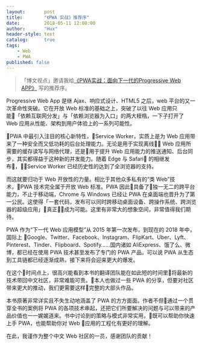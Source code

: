 ```yaml
---
layout:       post
title:        "《PWA 实战》推荐序"
date:         2018-05-11 12:00:00
author:       "Hux"
header-style: text
catalog:      true
tags:
    - Web
    - PWA
published: false
---
```


> 「博文视点」邀请我给[《PWA实战：面向下一代的Progressive Web APP》](https://union-click.jd.com/jdc?e=&p=AyIGZRhfEgoaBVUbXBYyEgRXHF8UChI3EUQDS10iXhBeGlcJDBkNXg9JHU4YDk5ER1xOGRNLGEEcVV8BXURFUFdfC0RVU1JRUy1OVxUBEABRGlMVMmZMDxwsR2cWZVdbO2ocFV9cSB5qfnILWStaJQITBlcTWhYLEQJlK1sSMkRpVRpaFAMTAlUeWCUDIgdSG1oXARIPUx5eFAMiAFUSaxYBFAJVElgSCw4FURxTFAoiN2UYayUyEjdWKxl7UEEPUR5dFFYWBgYTXhZXFA5WTlMSVxoDUh9TQFFBAVUrWRQDFg4%3D) 写的推荐序。

Progressive Web App 是继 Ajax、响应式设计、HTML5 之后，web 平台的又一次革命性突破。它在开放 Web 标准的基础之上，突破了以往 Web 应用只能「依赖互联网分发」与「依赖浏览器为入口」的两大桎梏，一下子打开了 Web 应用从性能、架构到用户体验上的一系列可能性。

PWA 中最引入注目的核心新特性，Service Worker，实质上是为 Web 应用带来了一种安全而又低功耗的后台处理能力。无论是用于实现离线 Web 应用所需要的缓存读写与网络代理，还是用于提升 Web 应用能力的推送通知、后台同步，其实都得益于这种新的并发能力。随着 Edge 与 Safari 的相继发布，Service Worker 已经历史性的达到了全浏览器的支持。

而这就要归功于 Web 开放性的力量。相比于其他众多私有的“类 Web”技术，PWA 技术完全属于开放 Web 标准。PWA 因此具备了独一无二的跨平台能力，不止于移动端，Chrome 与 Windows 已经让 PWA 在桌面端也晋升为了第一公民。这使得「一套代码，发布可以同时跨移动桌面设备、跨操作系统、跨浏览器的超级应用」真正成为可能。这里有非常大的想象空间，非常值得我们期待。

PWA 作为“下一代 Web 应用模型”从 2015 年第一次发布，到现在的 2018 年中，国际上 Google、Twitter、Facebook、Instagram、FlipKart、Uber、Lyft、Pinterest、Tinder、Flipboard、Spotify……国内诸如 AliExpress、饿了么、微博，都已经在使用 PWA 技术甚至发布了专门的 PWA 产品。可以说 PWA 从生态到工具链都已经逐渐成熟，接下来将会迎来更大的爆发。

在这个时间点上，很高兴能看到本书的翻译团队能在如此短的时间里将最新的技术带回中文社区，非常难能可贵。本人也做过一些 PWA 的分享，但要对社区带来更大的推动，我们更需要这样完整的大部头作品。

本书原著非常详实且不失生动地涵盖了 PWA 的方方面面。作者不但通过一个贯穿全书的案例将 PWA 的各项技术串起，还把它们所要解决的问题与可以带来的产品价值也一一娓娓道来。书中讨论到的策略与模式非常实用，既可以帮助你快速上手 PWA，也能帮助你对 Web 应用的工程化有更好的理解。

在此，我谨作为整个中文 Web 社区的一员，感谢团队的贡献！
